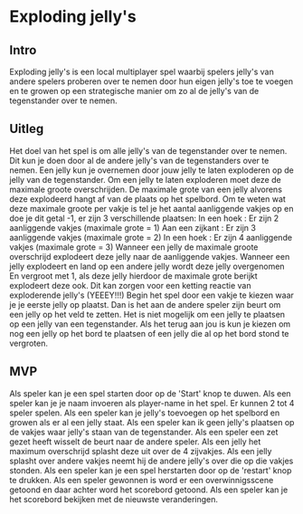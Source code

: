 <h1>Exploding jelly's</h1>
<h2>Intro</h2>
<p>Exploding jelly's is een local multiplayer spel waarbij spelers jelly's van andere spelers proberen over te nemen door hun eigen jelly's toe te voegen en te growen op een strategische manier om zo al de jelly's van de tegenstander over te nemen.</p>
<h2>Uitleg</h2>
<p>Het doel van het spel is om alle jelly's van de tegenstander over te nemen. Dit kun je doen door al de andere jelly's van de tegenstanders over te nemen. Een jelly kun je overnemen door jouw jelly te laten exploderen op de jelly van de tegenstander. Om een jelly te laten exploderen moet deze de maximale groote overschrijden. De maximale grote van een jelly alvorens deze explodeerd hangt af van de plaats op het spelbord. Om te weten wat deze maximale groote per vakje is tel je het aantal aanliggende vakjes op en doe je dit getal -1, er zijn 3 verschillende plaatsen:
In een hoek : Er zijn 2 aanliggende vakjes (maximale grote = 1)
Aan een zijkant : Er zijn 3 aanliggende vakjes (maximale grote = 2)
In een hoek : Er zijn 4 aanliggende vakjes (maximale grote = 3)
Wanneer een jelly de maximale groote overschrijd explodeert deze jelly naar de aanliggende vakjes. Wanneer een jelly explodeert en land op een andere jelly wordt deze jelly overgenomen En vergroot met 1, als deze jelly hierdoor de maximale grote berijkt explodeert deze ook. Dit kan zorgen voor een ketting reactie van exploderende jelly's (YEEEY!!!)
Begin het spel door een vakje te kiezen waar je je eerste jelly op plaatst.
Dan is het aan de andere speler zijn beurt om een jelly op het veld te zetten.
Het is niet mogelijk om een jelly te plaatsen op een jelly van een tegenstander.
Als het terug aan jou is kun je kiezen om nog een jelly op het bord te plaatsen of een jelly die al op het bord stond te vergroten.
</p>
<h2>MVP</h2>
<p>
  Als speler kan je een spel starten door op de 'Start' knop te duwen.
  Als een speler kan je je naam invoeren als player-name in het spel.
  Er kunnen 2 tot 4 speler spelen.
  Als een speler kan je jelly's toevoegen op het spelbord en growen als er al een jelly staat.
  Als een speler kan ik geen jelly's plaatsen op de vakjes waar jelly's staan van de tegenstander.
  Als een speler een zet gezet heeft wisselt de beurt naar de andere speler.
  Als een jelly het maximum overschrijd splasht deze uit over de 4 zijvakjes.
  Als een jelly splasht over andere vakjes neemt hij de andere jelly's over die op die vakjes stonden.
  Als een speler kan je een spel herstarten door op de 'restart' knop te drukken.
  Als een speler gewonnen is word er een overwinnigsscene getoond en daar achter word het scorebord getoond.
  Als een speler kan je het scorebord bekijken met de nieuwste veranderingen.
</p>
